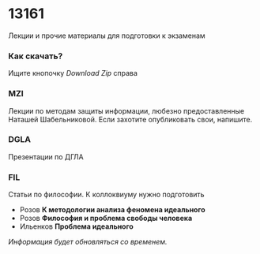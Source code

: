 13161
=====

Лекции и прочие материалы для подготовки к экзаменам

### Как скачать? ###
Ищите кнопочку *Download Zip* справа

### MZI ###
Лекции по методам защиты информации, любезно предоставленные Наташей Шабельниковой. 
Если захотите опубликовать свои, напишите.

### DGLA ###
Презентации по ДГЛА

### FIL ###
Статьи по философии.
К коллоквиуму нужно подготовить 
  * Розов **К методологии анализа феномена идеального**
  * Розов **Философия и проблема свободы человека**
  * Ильенков **Проблема идеального**

*Информация будет обновляться со временем.*
